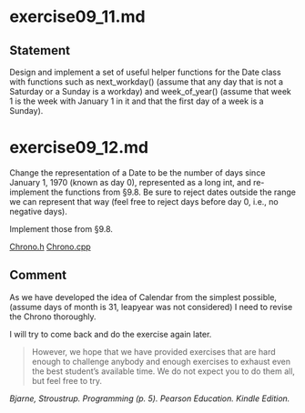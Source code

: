 # exercise09_11.md

## Statement

Design and implement a set of useful helper functions for the Date class with functions such as next_workday()
(assume that any day that is not a Saturday or a Sunday is a workday) and week_of_year()
(assume that week 1 is the week with January 1 in it and that the first day of a week is a Sunday).

# exercise09_12.md

Change the representation of a Date to be the number of days since January 1, 1970 (known as day 0),
represented as a long int, and re-implement the functions from §9.8.
Be sure to reject dates outside the range we can represent that way
(feel free to reject days before day 0, i.e., no negative days).

Implement those from §9.8.

[Chrono.h](https://github.com/spero61/ppp2/blob/main/chapter09/Chrono.h)
[Chrono.cpp](https://github.com/spero61/ppp2/blob/main/chapter09/Chrono.cpp)

## Comment

As we have developed the idea of Calendar from the simplest possible,
(assume days of month is 31, leapyear was not considered)
I need to revise the Chrono thoroughly.

I will try to come back and do the exercise again later.

> However, we hope that we have provided exercises that are hard enough to challenge anybody and enough exercises to exhaust even the best student’s available time. We do not expect you to do them all, but feel free to try.

_Bjarne, Stroustrup. Programming (p. 5). Pearson Education. Kindle Edition._
